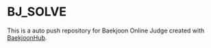 # BJ_SOLVE
This is a auto push repository for Baekjoon Online Judge created with [BaekjoonHub](https://github.com/BaekjoonHub/BaekjoonHub).
